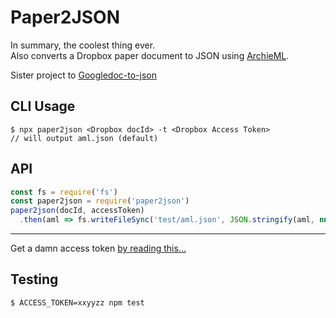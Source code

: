 # Paper2JSON  
 In summary, the coolest thing ever.  
 Also converts a Dropbox paper document to JSON using [ArchieML](http://archieml.org/).

Sister project to [Googledoc-to-json](https://github.com/bradoyler/googledoc-to-json)

## CLI Usage  
```
$ npx paper2json <Dropbox docId> -t <Dropbox Access Token>
// will output aml.json (default)
```

## API
```javascript
const fs = require('fs')
const paper2json = require('paper2json')
paper2json(docId, accessToken)
  .then(aml => fs.writeFileSync('test/aml.json', JSON.stringify(aml, null, '\t')))

```

---
Get a damn access token  [by reading this...](https://blogs.dropbox.com/developers/2014/05/generate-an-access-token-for-your-own-account/)


## Testing
```sh
$ ACCESS_TOKEN=xxyyzz npm test
```
